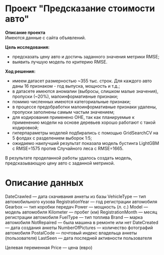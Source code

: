 # **Проект "Предсказание стоимости авто"**

**Описание проекта** <br/>
Имеются данные с сайта объявлений. 

**Цель исследования:**
- предсказать цену авто и достичь заданного значения метрики RMSE;
- выявить лучшую модель по критерию RMSE. 

**Ход решения:**
- имеем датасет размерностью ~355 тыс. строк. Для каждого авто даны 16 признаком - год выпуска, мощность и т.д.;
- в датасете имеются аномалии (выбросы, слишком малые значения), пропуски (~20%), малоинформативные признаки;
- помимо численных имеются категориальные признаки;
- в процессе предобработки малоинформативные признаки удалены, пропуски заполнены самым частым значением;
- для кодирования применено OHE, так как планируемые к применению модели на основе деревьев хорошо работают с такой кодировкой;
- гиперпараметры моделей подбирались с помощью GridSearchCV на 5 фолдах с разделением выборок 1:5;
- ожидаемо наилучший результат показала модель бустинга LightGBM c RMSE=1575 против Случайного леса с RMSE=1665.

В результате проделанной работы удалось создать модель, предсказывающую цену авто с заданной метрикой. 


# Описание данных
DateCrawled — дата скачивания анкеты из базы
VehicleType — тип автомобильного кузова
RegistrationYear — год регистрации автомобиля
Gearbox — тип коробки передач
Power — мощность (л. с.)
Model — модель автомобиля
Kilometer — пробег (км)
RegistrationMonth — месяц регистрации автомобиля
FuelType — тип топлива
Brand — марка автомобиля
NotRepaired — была машина в ремонте или нет
DateCreated — дата создания анкеты
NumberOfPictures — количество фотографий автомобиля
PostalCode — почтовый индекс владельца анкеты (пользователя)
LastSeen — дата последней активности пользователя

Целевая переменная
Price — цена (евро)
